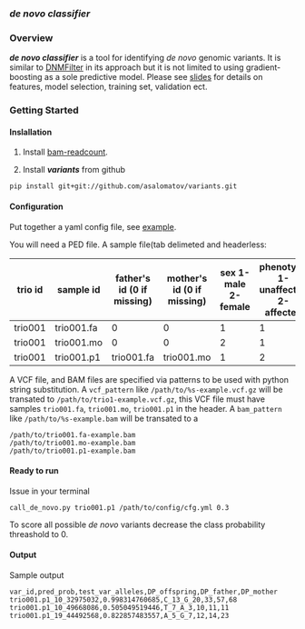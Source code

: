 ### *de novo classifier*

### Overview

**_de novo classifier_** is a tool for identifying *de novo* genomic variants. It is 
similar to [DNMFilter](http://www.ncbi.nlm.nih.gov/pubmed/24618463) in its approach but it is
not limited to using gradient-boosting as a sole predictive model. Please see [slides](https://www.dropbox.com/s/ico6qo6pe0zanqe/denovo_filt_IT_20160520.pptx?dl=0) for details on features, model selection, training set, validation ect.

### Getting Started

#### Inslallation

1. Install [bam-readcount](https://github.com/genome/bam-readcount).

2. Install **_variants_** from github 
```
pip install git+git://github.com/asalomatov/variants.git
```
    
#### Configuration

Put together a yaml config file, see 
[example](https://github.com/asalomatov/variants/blob/master/variants/denovo_classifier_config/cfg.yml).
    
You will need a PED file. A sample file(tab delimeted and headerless:

trio id | sample id | father's id (0 if missing) | mother's id (0 if missing) | sex 1-male 2-female | phenotype 1-unaffected 2-affected |
------- | --------- | -------------------------- | -------------------------- | ------------------- | --------------------------------- |
trio001 | trio001.fa |  0 |      0 |      1 |      1 |
trio001 | trio001.mo |  0 |      0 |      2 |      1 |
trio001 | trio001.p1 |  trio001.fa |      trio001.mo |      1 |      2 |

A VCF file, and BAM files are specified via patterns to be used with python string substitution.
A `vcf_pattern` like `/path/to/%s-example.vcf.gz` will be transated to `/path/to/trio1-example.vcf.gz`,
this VCF file must have samples `trio001.fa`, `trio001.mo`, `trio001.p1` in the header.
A `bam_pattern` like `/path/to/%s-example.bam` will be transated to a 

```
/path/to/trio001.fa-example.bam
/path/to/trio001.mo-example.bam
/path/to/trio001.p1-example.bam
```

#### Ready to run

Issue in your terminal
```
call_de_novo.py trio001.p1 /path/to/config/cfg.yml 0.3 
```   

To score all possible *de novo* variants decrease the class probability threashold to 0.

#### Output

Sample output

```
var_id,pred_prob,test_var_alleles,DP_offspring,DP_father,DP_mother
trio001.p1_10_32975032,0.998314760685,C_13_G_20,33,57,68
trio001.p1_10_49668086,0.505049519446,T_7_A_3,10,11,11
trio001.p1_19_44492568,0.822857483557,A_5_G_7,12,14,23
```
